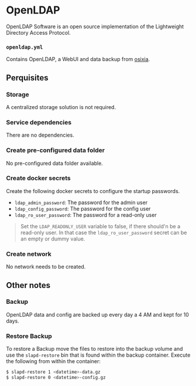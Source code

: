 # OpenLDAP

OpenLDAP Software is an open source implementation of the Lightweight Directory Access Protocol. 

### `openldap.yml`
Contains OpenLDAP, a WebUI and data backup from [osixia](https://hub.docker.com/u/osixia). 

## Perquisites
### Storage
A centralized storage solution is not required.

### Service dependencies
There are no dependencies.

### Create pre-configured data folder
No pre-configured data folder available.

### Create docker secrets
Create the following docker secrets to configure the startup passwords.

- `ldap_admin_password`: The password for the admin user
- `ldap_config_password`: The password for the config user
- `ldap_ro_user_password`: The password for a read-only user

> Set the `LDAP_READONLY_USER` variable to false, if there should'n be a read-only user. In that case 
the `ldap_ro_user_password` secret can be an empty or dummy value.

### Create network
No network needs to be created.

## Other notes

### Backup
OpenLDAP data and config are backed up every day a 4 AM and kept for 10 days.

### Restore Backup
To restore a Backup move the files to restore into the backup volume and use the `slapd-restore` bin 
that is found within the backup container. Execute the following from within the container:

```sh
$ slapd-restore 1 <datetime>-data.gz
$ slapd-restore 0 <datetime>-config.gz
```
